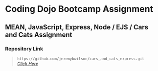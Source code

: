 # Coding Dojo Bootcamp Assignment
## MEAN, JavaScript, Express, Node / EJS / Cars and Cats Assignment

### Repository Link

> ``` https://github.com/jeremybwilson/cars_and_cats_express.git ```<br>
> _[Click Here](https://github.com/jeremybwilson/cars_and_cats_express.git)_
